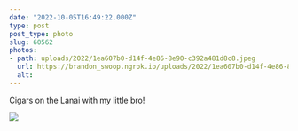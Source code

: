 ```yaml
---
date: "2022-10-05T16:49:22.000Z"
type: post 
post_type: photo
slug: 60562
photos: 
- path: uploads/2022/1ea607b0-d14f-4e86-8e90-c392a481d8c8.jpeg
  url: https://brandon_swoop.ngrok.io/uploads/2022/1ea607b0-d14f-4e86-8e90-c392a481d8c8.jpeg
  alt: 
---
```

Cigars on the Lanai with my little bro!


![](/uploads/2022/1ea607b0-d14f-4e86-8e90-c392a481d8c8.jpeg)
